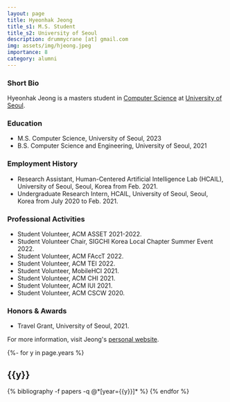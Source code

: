 ```yaml
---
layout: page
title: Hyeonhak Jeong
title_s1: M.S. Student
title_s2: University of Seoul
description: drummycrane [at] gmail.com
img: assets/img/hjeong.jpeg
importance: 8
category: alumni
---
```


### Short Bio
<p>Hyeonhak Jeong is a masters student in <a href="https://engineering.uos.ac.kr/engineering/depart/cs/welcome.do">Computer Science</a> at <a href="https://www.uos.ac.kr/">University of Seoul</a>.</p>

### Education
<ul>
<li>M.S. Computer Science, University of Seoul, 2023
</li>
<li>B.S. Computer Science and Engineering, University of Seoul, 2021
</li>
</ul>

### Employment History
<ul>
<li>Research Assistant, Human-Centered Artificial Intelligence Lab (HCAIL), University of Seoul, Seoul, Korea from Feb. 2021.
</li>
<li>Undergraduate Research Intern, HCAIL, University of Seoul, Seoul, Korea from July 2020 to Feb. 2021.
</li>
</ul>

### Professional Activities
<ul>
<li>Student Volunteer, ACM ASSET 2021-2022.
</li>
<li>Student Volunteer Chair, SIGCHI Korea Local Chapter Summer Event 2022.
</li>
<li>Student Volunteer, ACM FAccT 2022.
</li>
<li>Student Volunteer, ACM TEI 2022.
</li>
<li>Student Volunteer, MobileHCI 2021.
</li>
<li>Student Volunteer, ACM CHI 2021.
</li>
<li>Student Volunteer, ACM IUI 2021.
</li>
<li>Student Volunteer, ACM CSCW 2020.
</li>
</ul>

### Honors & Awards
<ul>
<li>Travel Grant, University of Seoul, 2021.
</li>
</ul>

For more information, visit Jeong's [personal website](https://drummycrane.github.io/info/).

<!-- _pages/publications.md -->
<div class="publications">

{%- for y in page.years %}
  <h2 class="year">{{y}}</h2>
  {% bibliography -f papers -q @*[year={{y}}]* %}
{% endfor %}

</div>
